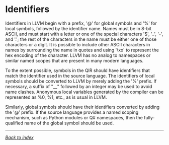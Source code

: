# Identifiers

Identifiers in LLVM begin with a prefix, '@' for global symbols and '%' for
local symbols, followed by the identifier name.
Names must be in 8-bit ASCII, and must start with a letter or one of the special
characters '\$', '_', '-', and '.'; the rest of the characters in the name must
be either one of those characters or a digit.
It is possible to include other ASCII characters in names by surrounding the name
in quotes and using '\\xx' to represent the hex encoding of the character.
LLVM has no analog to namespaces or similar named scopes that are present in
many modern languages.

To the extent possible, symbols in the QIR should have identifiers that match
the identifier used in the source language.
The identifiers of local symbols should be converted to LLVM by merely adding the
'%' prefix.
If necessary, a suffix of "__" followed by an integer may be used to avoid name
clashes.
Anonymous local variables generated by the compiler can be represented
as %0, %1, etc., as is usual in LLVM.

Similarly, global symbols should have their identifiers converted by adding the
'@' prefix.
If the source language provides a named scoping mechanism, such as Python modules
or Q# namespaces, then the fully-qualified name of the global symbol should be used.

---
_[Back to index](README.md)_
